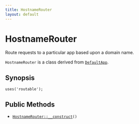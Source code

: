 ```yaml
---
title: HostnameRouter
layout: default
---
```


# HostnameRouter

Route requests to a particular app based upon a domain name.

<code>HostnameRouter</code> is a class derived from <code><a href="DefaultApp">DefaultApp</a></code>.

## Synopsis

<pre><code>uses('routable');
</code></pre>
## Public Methods

* <code><a href="HostnameRouter%3A%3A__construct">HostnameRouter::__construct</a>()</code>

